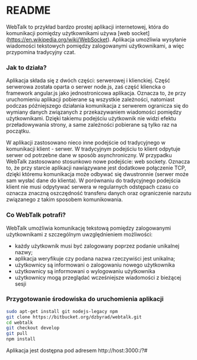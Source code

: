 # README #

WebTalk to przykład bardzo prostej aplikacji internetowej, która do komunikacji pomiędzy użytkownikami używa [web socket] (https://en.wikipedia.org/wiki/WebSocket). Aplikacja umożliwia wysyłanie wiadomości tekstowych pomiędzy zalogowanymi użytkownikami, a więc przypomina tradycyjny czat. 

### Jak to działa? ###

Aplikacja składa się z dwóch części: serwerowej i klienckiej. Część serwerowa została oparta o serwer node.js, zaś część kliencka o framework angular.js jako jednostronicowa aplikacja. Oznacza to, że przy uruchomieniu aplikacji pobierane są wszystkie zależności, natomiast podczas późniejszego działania komunikacja z serwerem ogranicza się do wymiany danych związanych z przekazywaniem wiadomości pomiędzy użytkownikami. Dzięki takiemu podejściu użytkownik nie widzi efektu przeładowywania strony, a same zależności pobierane są tylko raz na początku. 

W aplikacji zastosowano nieco inne podejście od tradycyjnego w komunikacji klient - serwer. W tradycyjnym podejściu to klient odpytuje serwer od potrzebne dane w sposób asynchroniczny. W przypadku WebTalk zastosowano stosunkowo nowe podejście: web sockety. Oznacza to, że przy starcie aplikacji nawiązywane jest dodatkowe połączenie TCP, dzięki któremu komunikacja może odbywać się dwustronnie (serwer może sam wysłać dane do klienta). W porównaniu do tradycyjnego podejścia klient nie musi odpytywać serwera w regularnych odstępach czasu co oznacza znaczną oszczędność transferu danych oraz ograniczenie narzutu związanego z takim sposobem komunikowania.  

### Co WebTalk potrafi? ###

WebTalk umożliwia komunikację tekstową pomiędzy zalogowanymi użytkownikami z szczególnym uwzględnieniem możliwości:
* każdy użytkownik musi być zalogowany poprzez podanie unikalnej nazwy;
* aplikacja weryfikuje czy podana nazwa rzeczywiści jest unikalna;
* użytkownicy są informowani o zalogowaniu nowego użytkownika
* użytkownicy są informowani o wylogowaniu użytkownika
* użytkownicy mogą przeglądać wcześniejsze wiadomości z bieżącej sesji

### Przygotowanie środowiska do uruchomienia aplikacji ###
```bash
sudo apt-get install git nodejs-legacy npm
git clone https://bitbucket.org/dzbyrad/webtalk.git
cd webtalk
git checkout develop
git pull
npm install
```

Aplikacja jest dostępna pod adresem http://host:3000:/?#